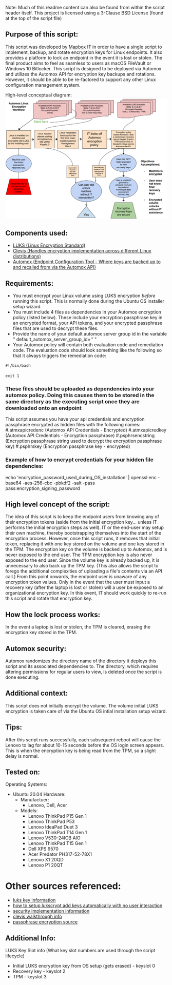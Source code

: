Note: Much of this readme content can also be found from within the script header itself. 
This project is licensed using a 3-Clause BSD License (found at the top of the script file)

## Purpose of this script:
This script was developed by [Mapbox](https://www.mapbox.com/) IT in order to have a single script to implement, backup, and rotate encryption keys for Linux endpoints.
It also provides a platform to lock an endpoint in the event it is lost or stolen.
The final product aims to feel as seamless to users as macOS FileVault or Windows 10 Bitlocker.
This script is designed to be deployed via Automox and utilizes the Automox API for encryption key backups and rotations. However, it should be able to be re-factored to support any other Linux configuration management system.

High-level conceptual diagram:
<img src="./media/automox_linux_open_source_diagram.png" size="750">


## Components used:
- [LUKS (Linux Encryption Standard)](https://gitlab.com/cryptsetup/cryptsetup/)
- [Clevis (Handles encryption implementation across different Linux distributions)](https://github.com/latchset/clevis)
- [Automox (Endpoint Configuration Tool - Where keys are backed up to and recalled from via the Automox API)](https://www.automox.com/)

## Requirements:
- You must encrypt your Linux volume using LUKS encryption _before_ running this script. This is normally done during the Ubuntu OS installer setup wizard.
- You must include 4 files as dependencies in your Automox encryption policy (listed below). These include your encryption passphrase key in an encrypted format, your API tokens, and your encrypted passphrase files that are used to decrypt these files.
- Provide the name of your default automox server group id in the variable " default_automox_server_group_id='' "
- Your Automox policy will contain both evaluation code and remediation code. 
The evaluation code should look something like the following so that it always triggers the remediation code:
```
#!/bin/bash

exit 1
```


### These files should be uploaded as dependencies into your automox policy. Doing this causes them to be stored in the same directory as the executing script once they are downloaded onto an endpoint
This script assumes you have your api credentials and encryption passphrase encrypted as hidden files with the following names:
#.atmxapicredenc (Automox API Credentials - Encrypted)
#.atmxapicredkey (Automox API Credentials - Encryption passphrase)
#.psphrsencstring (Encryption passphrase string used to decrypt the encryption passphrase key)
#.psphrskey (Encryption passphrase key - encrypted)

### Example of how to encrypt credentials for your hidden file dependencies:
echo 'encryption_password_used_during_OS_installation' | openssl enc -base64 -aes-256-cbc -pbkdf2 -salt -pass pass:encryption_signing_password

## High level concept of the script:
The idea of this script is to keep the endpoint users from knowing any of their encryption tokens (aside from the initial encryption key... unless IT performs the initial encryption steps as well).
IT or the end-user may setup their own machine, thereby bootstrapping themselves into the start of the encryption process.
However, once this script runs, it removes that initial token, replacing it with one key stored on the volume and one key stored in the TPM.
The encryption key on the volume is backed up to Automox, and is never exposed to the end user.
The TPM encryption key is also never exposed to the end user. Since the volume key is already backed up, it is unnecessary to also back up the TPM key. (This also allows the script to forego the additional complexities of uploading a file's contents via an API call.)
From this point onwards, the endpoint user is unaware of any encryption token values.
Only in the event that the user must input a recovery key (after the laptop is lost or stolen) will a user be exposed to an organizational encryption key. In this event, IT should work quickly to re-run this script and rotate that encryption key.

## How the lock process works:
In the event a laptop is lost or stolen, the TPM is cleared, erasing the encryption key stored in the TPM.

## Automox security:
Automox randomizes the directory name of the directory it deploys this script and its associated dependencies to.
The directory, which requires altering permissions for regular users to view, is deleted once the script is done executing.

## Additional context:
This script does not initially encrypt the volume. The volume initial LUKS encryption is taken care of via the Ubuntu OS intial installation setup wizard.

## Tips:
After this script runs successfully, each subsequent reboot will cause the Lenovo to lag for about 10-15 seconds before the OS login screen appears. This is when the encryption key is being read from the TPM, so a slight delay is normal.

## Tested on:
Operating Systems:
- Ubuntu 20.04
Hardware:
  - Manufactuer:
    - Lenovo, Dell, Acer
  - Models:
    - Lenovo ThinkPad P15 Gen 1
    - Lenovo ThinkPad P53
    - Lenovo IdeaPad Duet 3
    - Lenovo ThinkPad T14 Gen 1
    - Lenovo V530-24ICB AIO
    - Lenovo ThinkPad T15 Gen 1
    - Dell XPS 9570
    - Acer Predator PH317-52-78X1
    - Lenovo X1 20QD
    - Lenovo P1 20QT

# Other sources referenced:
- [luks key information](https://www.thegeekstuff.com/2016/03/cryptsetup-lukskey/) 
- [how to setup lukscrypt add keys automatically with no user interaction](https://blog.sleeplessbeastie.eu/2019/02/20/how-to-non-interactively-manage-luks-passphrases/)
- [security implementation information](https://access.redhat.com/solutions/230993)
- [clevis walkthrough info](https://blog.dowhile0.org/2017/10/18/automatic-luks-volumes-unlocking-using-a-tpm2-chip/)
- [passphrase encryption source](http://www.cyberkeeda.com/2017/06/how-to-use-encrypted-password-in-bash.html)

## Additional Info:
LUKS Key Slot info (What key slot numbers are used through the script lifecycle)
- Initial LUKS encryption key from OS setup (gets erased) - keyslot 0
- Recovery key - keyslot 2
- TPM - keyslot 3